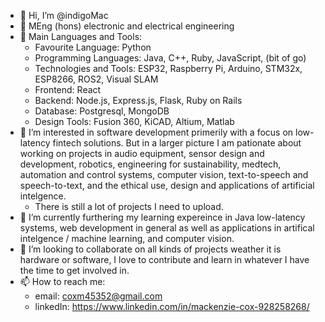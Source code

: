 - 👋 Hi, I’m @indigoMac
- 🎩 MEng (hons) electronic and electrical engineering
- 🌟 Main Languages and Tools:
  * Favourite Language: Python
  * Programming Languages: Java, C++, Ruby, JavaScript, (bit of go)
  * Technologies and Tools: ESP32, Raspberry Pi, Arduino, STM32x, ESP8266, ROS2, Visual SLAM
  * Frontend: React
  * Backend: Node.js, Express.js, Flask, Ruby on Rails
  * Database: Postgresql, MongoDB
  * Design Tools: Fusion 360, KiCAD, Altium, Matlab
- 👀 I’m interested in software development primerily with a focus on low-latency fintech solutions. But in a larger picture I am pationate about working on projects in audio equipment, sensor design and development, robotics, engineering for sustainability, medtech, automation and control systems, computer vision, text-to-speech and speech-to-text, and the ethical use, design and applications of artificial intelgence.
  * There is still a lot of projects I need to upload. 
- 🌱 I’m currently furthering my learning expereince in Java low-latency systems, web development in general as well as applications in artifical intelgence / machine learning, and computer vision.
- 💞️ I’m looking to collaborate on all kinds of projects weather it is hardware or software, I love to contribute and learn in whatever I have the time to get involved in. 
- 📫 How to reach me:
  * email: coxm45352@gmail.com
  * linkedIn: https://www.linkedin.com/in/mackenzie-cox-928258268/


<!---
indigoMac/indigoMac is a ✨ special ✨ repository because its `README.md` (this file) appears on your GitHub profile.
You can click the Preview link to take a look at your changes.
--->


